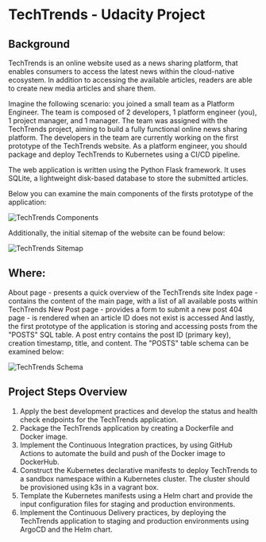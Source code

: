 # TechTrends - Udacity Project

## Background
TechTrends is an online website used as a news sharing platform, that enables consumers to access the latest news within the cloud-native ecosystem. In addition to accessing the available articles, readers are able to create new media articles and share them.

Imagine the following scenario: you joined a small team as a Platform Engineer. The team is composed of 2 developers, 1 platform engineer (you), 1 project manager, and 1 manager. The team was assigned with the TechTrends project, aiming to build a fully functional online news sharing platform. The developers in the team are currently working on the first prototype of the TechTrends website. As a platform engineer, you should package and deploy TechTrends to Kubernetes using a CI/CD pipeline.

The web application is written using the Python Flask framework. It uses SQLite, a lightweight disk-based database to store the submitted articles.

Below you can examine the main components of the firsts prototype of the application:

![TechTrends Components](https://video.udacity-data.com/topher/2021/January/5ff782da_screenshot-2021-01-07-at-21.53.16/screenshot-2021-01-07-at-21.53.16.png)

Additionally, the initial sitemap of the website can be found below:

![TechTrends Sitemap](https://video.udacity-data.com/topher/2021/January/5ff78576_screenshot-2021-01-07-at-22.04.29/screenshot-2021-01-07-at-22.04.29.png)

## Where:

About page - presents a quick overview of the TechTrends site
Index page - contains the content of the main page, with a list of all available posts within TechTrends
New Post page - provides a form to submit a new post
404 page - is rendered when an article ID does not exist is accessed
And lastly, the first prototype of the application is storing and accessing posts from the "POSTS" SQL table. A post entry contains the post ID (primary key), creation timestamp, title, and content. The "POSTS" table schema can be examined below:

![TechTrends Schema](https://video.udacity-data.com/topher/2021/January/5ff81ebb_screenshot-2021-01-07-at-22.16.30/screenshot-2021-01-07-at-22.16.30.png)

## Project Steps Overview
1. Apply the best development practices and develop the status and health check endpoints for the TechTrends application.
2. Package the TechTrends application by creating a Dockerfile and Docker image.
3. Implement the Continuous Integration practices, by using GitHub Actions to automate the build and push of the Docker image to DockerHub.
4. Construct the Kubernetes declarative manifests to deploy TechTrends to a sandbox namespace within a Kubernetes cluster. The cluster should be            provisioned using k3s in a vagrant box.
5. Template the Kubernetes manifests using a Helm chart and provide the input configuration files for staging and production environments.
6. Implement the Continuous Delivery practices, by deploying the TechTrends application to staging and production environments using ArgoCD and the Helm chart.